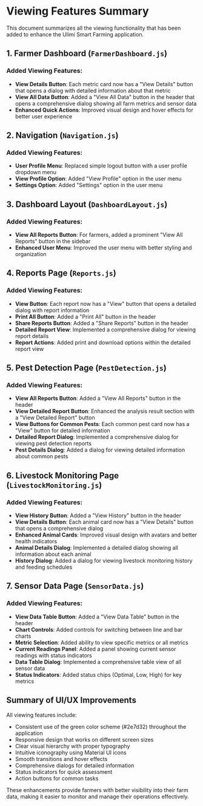 # Viewing Features Summary

This document summarizes all the viewing functionality that has been added to enhance the Ulimi Smart Farming application.

## 1. Farmer Dashboard (`FarmerDashboard.js`)

### Added Viewing Features:
- **View Details Button**: Each metric card now has a "View Details" button that opens a dialog with detailed information about that metric
- **View All Data Button**: Added a "View All Data" button in the header that opens a comprehensive dialog showing all farm metrics and sensor data
- **Enhanced Quick Actions**: Improved visual design and hover effects for better user experience

## 2. Navigation (`Navigation.js`)

### Added Viewing Features:
- **User Profile Menu**: Replaced simple logout button with a user profile dropdown menu
- **View Profile Option**: Added "View Profile" option in the user menu
- **Settings Option**: Added "Settings" option in the user menu

## 3. Dashboard Layout (`DashboardLayout.js`)

### Added Viewing Features:
- **View All Reports Button**: For farmers, added a prominent "View All Reports" button in the sidebar
- **Enhanced User Menu**: Improved the user menu with better styling and organization

## 4. Reports Page (`Reports.js`)

### Added Viewing Features:
- **View Button**: Each report now has a "View" button that opens a detailed dialog with report information
- **Print All Button**: Added a "Print All" button in the header
- **Share Reports Button**: Added a "Share Reports" button in the header
- **Detailed Report View**: Implemented a comprehensive dialog for viewing report details
- **Report Actions**: Added print and download options within the detailed report view

## 5. Pest Detection Page (`PestDetection.js`)

### Added Viewing Features:
- **View All Reports Button**: Added a "View All Reports" button in the header
- **View Detailed Report Button**: Enhanced the analysis result section with a "View Detailed Report" button
- **View Buttons for Common Pests**: Each common pest card now has a "View" button for detailed information
- **Detailed Report Dialog**: Implemented a comprehensive dialog for viewing pest detection reports
- **Pest Details Dialog**: Added a dialog for viewing detailed information about common pests

## 6. Livestock Monitoring Page (`LivestockMonitoring.js`)

### Added Viewing Features:
- **View History Button**: Added a "View History" button in the header
- **View Details Button**: Each animal card now has a "View Details" button that opens a comprehensive dialog
- **Enhanced Animal Cards**: Improved visual design with avatars and better health indicators
- **Animal Details Dialog**: Implemented a detailed dialog showing all information about each animal
- **History Dialog**: Added a dialog for viewing livestock monitoring history and feeding schedules

## 7. Sensor Data Page (`SensorData.js`)

### Added Viewing Features:
- **View Data Table Button**: Added a "View Data Table" button in the header
- **Chart Controls**: Added controls for switching between line and bar charts
- **Metric Selection**: Added ability to view specific metrics or all metrics
- **Current Readings Panel**: Added a panel showing current sensor readings with status indicators
- **Data Table Dialog**: Implemented a comprehensive table view of all sensor data
- **Status Indicators**: Added status chips (Optimal, Low, High) for key metrics

## Summary of UI/UX Improvements

All viewing features include:
- Consistent use of the green color scheme (#2e7d32) throughout the application
- Responsive design that works on different screen sizes
- Clear visual hierarchy with proper typography
- Intuitive iconography using Material UI icons
- Smooth transitions and hover effects
- Comprehensive dialogs for detailed information
- Status indicators for quick assessment
- Action buttons for common tasks

These enhancements provide farmers with better visibility into their farm data, making it easier to monitor and manage their operations effectively.